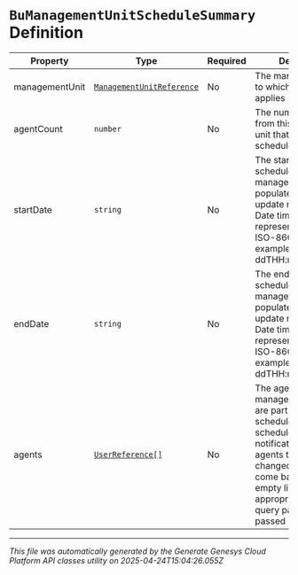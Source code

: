 # `BuManagementUnitScheduleSummary` Definition

| Property | Type | Required | Description |
|----------|------|----------|-------------|
| managementUnit | [`ManagementUnitReference`](managementunitreference-definition.md) | No | The management unit to which this summary applies |
| agentCount | `number` | No | The number of agents from this management unit that are in the schedule |
| startDate | `string` | No | The start of the schedule change in the management unit. Only populated in schedule update notifications. Date time is represented as an ISO-8601 string. For example: yyyy-MM-ddTHH:mm:ss[.mmm]Z |
| endDate | `string` | No | The end of the schedule change in the management unit. Only populated in schedule update notifications. Date time is represented as an ISO-8601 string. For example: yyyy-MM-ddTHH:mm:ss[.mmm]Z |
| agents | [`UserReference[]`](userreference-definition.md) | No | The agents in the management unit who are part of this schedule, or in schedule change notifications, the agents that were changed. Note this will come back as an empty list unless the appropriate expand query parameter is passed |

---

*This file was automatically generated by the Generate Genesys Cloud Platform API classes utility on 2025-04-24T15:04:26.055Z*